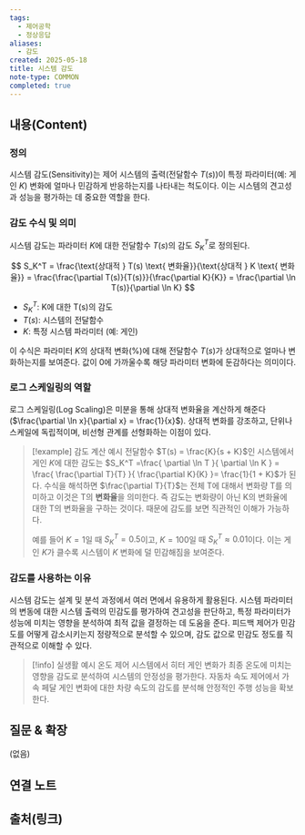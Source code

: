 ```yaml
---
tags:
  - 제어공학
  - 정상응답
aliases:
  - 감도
created: 2025-05-18
title: 시스템 감도
note-type: COMMON
completed: true
---
```


## 내용(Content)
### 정의

시스템 감도(Sensitivity)는 제어 시스템의 출력(전달함수 $T(s)$)이 특정 파라미터(예: 게인 $K$) 변화에 얼마나 민감하게 반응하는지를 나타내는 척도이다. 이는 시스템의 견고성과 성능을 평가하는 데 중요한 역할을 한다.

### 감도 수식 및 의미

시스템 감도는 파라미터 $K$에 대한 전달함수 $T(s)$의 감도 $S_K^T$로 정의된다.

$$
S_K^T = \frac{\text{상대적 } T(s) \text{ 변화율}}{\text{상대적 } K \text{ 변화율}} = \frac{\frac{\partial T(s)}{T(s)}}{\frac{\partial K}{K}} = \frac{\partial \ln T(s)}{\partial \ln K}
$$
- $S_K^T$: K에 대한 T(s)의 감도
- $T(s)$: 시스템의 전달함수
- $K$: 특정 시스템 파라미터 (예: 게인)

이 수식은 파라미터 $K$의 상대적 변화(%)에 대해 전달함수 $T(s)$가 상대적으로 얼마나 변화하는지를 보여준다. 값이 0에 가까울수록 해당 파라미터 변화에 둔감하다는 의미이다.

### 로그 스케일링의 역할

로그 스케일링(Log Scaling)은 미분을 통해 상대적 변화율을 계산하게 해준다 ($\frac{\partial \ln x}{\partial x} = \frac{1}{x}$). 상대적 변화를 강조하고, 단위나 스케일에 독립적이며, 비선형 관계를 선형화하는 이점이 있다.

>[!example] 감도 계산 예시
>전달함수 $T(s) = \frac{K}{s + K}$인 시스템에서 게인 $K$에 대한 감도는 $S_K^T =\frac{ \partial \ln T }{ \partial \ln K } = \frac{ \frac{\partial T}{T} }{ \frac{\partial K}{K} }= \frac{1}{1 + K}$가 된다. 수식을 해석하면 $\frac{\partial T}{T}$는 전체 T에 대해서 변화량 T를 의미하고 이것은 T의 **변화율**을 의미한다. 즉 감도는 변화량이 아닌 K의 변화율에 대한 T의 변화율을 구하는 것이다. 때문에 감도를 보면 직관적인 이해가 가능하다.
>
> 예를 들어 $K=1$일 때 $S_K^T = 0.5$이고, $K=100$일 때 $S_K^T \approx 0.01$이다. 이는 게인 $K$가 클수록 시스템이 $K$ 변화에 덜 민감해짐을 보여준다.

### 감도를 사용하는 이유

시스템 감도는 설계 및 분석 과정에서 여러 면에서 유용하게 활용된다. 시스템 파라미터의 변동에 대한 시스템 출력의 민감도를 평가하여 견고성을 판단하고, 특정 파라미터가 성능에 미치는 영향을 분석하여 최적 값을 결정하는 데 도움을 준다. 피드백 제어가 민감도를 어떻게 감소시키는지 정량적으로 분석할 수 있으며, 감도 값으로 민감도 정도를 직관적으로 이해할 수 있다.

>[!info] 실생활 예시
>온도 제어 시스템에서 히터 게인 변화가 최종 온도에 미치는 영향을 감도로 분석하여 시스템의 안정성을 평가한다. 자동차 속도 제어에서 가속 페달 게인 변화에 대한 차량 속도의 감도를 분석해 안정적인 주행 성능을 확보한다.

## 질문 & 확장

(없음)

## 연결 노트

## 출처(링크)
